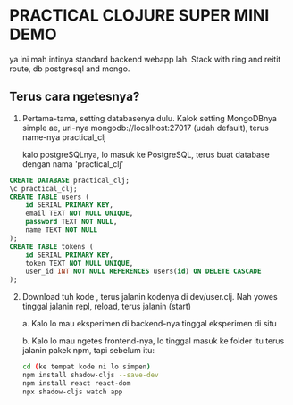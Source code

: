 # PRACTICAL CLOJURE SUPER MINI DEMO
ya ini mah intinya standard backend webapp lah.
Stack with ring and reitit route, db postgresql and mongo.

## Terus cara ngetesnya? 
1. Pertama-tama, setting databasenya dulu.
   Kalok setting MongoDBnya simple ae, uri-nya mongodb://localhost:27017 (udah default), terus name-nya practical_clj
   
   kalo postgreSQLnya, lo masuk ke PostgreSQL, terus buat database dengan nama 'practical_clj'
```sql
CREATE DATABASE practical_clj;
\c practical_clj;
CREATE TABLE users (
    id SERIAL PRIMARY KEY,
    email TEXT NOT NULL UNIQUE,
    password TEXT NOT NULL,
    name TEXT NOT NULL
);
CREATE TABLE tokens (
    id SERIAL PRIMARY KEY,
    token TEXT NOT NULL UNIQUE,
    user_id INT NOT NULL REFERENCES users(id) ON DELETE CASCADE
);

```
2. Download tuh kode , terus jalanin kodenya di dev/user.clj. Nah yowes tinggal jalanin repl, reload, terus jalanin (start)
   
   a. Kalo lo mau eksperimen di backend-nya tinggal eksperimen di situ
   
   b. Kalo lo mau ngetes frontend-nya, lo tinggal masuk ke folder itu terus jalanin pakek npm, tapi sebelum itu: 

   ```bash
   cd (ke tempat kode ni lo simpen)
   npm install shadow-cljs --save-dev
   npm install react react-dom
   npx shadow-cljs watch app
   ```
  
